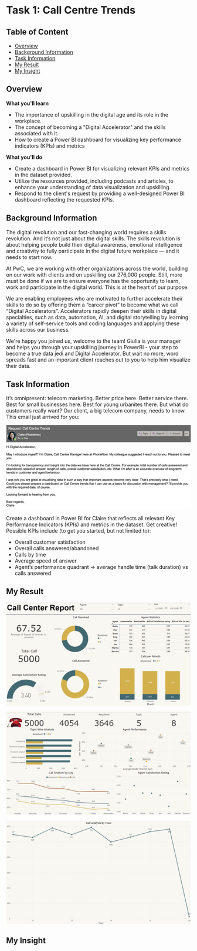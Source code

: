 # Task 1: Call Centre Trends
## Table of Content
 - [Overview](#overview)
 - [Background Information](#background-info)
 - [Task Information](#task-info)
 - [My Result](#my-result)
 - [My Insight](#my-insight)
## Overview
**What you'll learn** <a class = 'anchor' id = 'overview'></a>
- The importance of upskilling in the digital age and its role in the workplace.
- The concept of becoming a "Digital Accelerator" and the skills associated with it.
- How to create a Power BI dashboard for visualizing key performance indicators (KPIs) and metrics

**What you'll do**
- Create a dashboard in Power BI for visualizing relevant KPIs and metrics in the dataset provided.
- Utilize the resources provided, including podcasts and articles, to enhance your understanding of data visualization and upskilling.
- Respond to the client's request by providing a well-designed Power BI dashboard reflecting the requested KPIs.

## Background Information <a class = 'anchor' id = 'background-info'></a>
The digital revolution and our fast-changing world requires a skills revolution. And it’s not just about the digital skills. The skills revolution is about helping people build their digital awareness, emotional intelligence and creativity to fully participate in the digital future workplace — and it needs to start now.

At PwC, we are working with other organizations across the world, building on our work with clients and on upskilling our 276,000 people. Still, more must be done if we are to ensure everyone has the opportunity to learn, work and participate in the digital world. This is at the heart of our purpose.

We are enabling employees who are motivated to further accelerate their skills to do so by offering them a “career pivot” to become what we call “Digital Accelerators”. Accelerators rapidly deepen their skills in digital specialties, such as data, automation, AI, and digital storytelling by learning a variety of self-service tools and coding languages and applying these skills across our business.

We're happy you joined us, welcome to the team! Giulia is your manager and helps you through your upskilling journey in PowerBI - your step to become a true data jedi and Digital Accelerator. But wait no more, word spreads fast and an important client reaches out to you to help him visualize their data.

## Task Information <a class = 'anchor' id = 'task-info'></a>
It’s omnipresent: telecom marketing. Better price here. Better service there. Best for small businesses here. Best for young urbanites there. But what do customers really want? Our client, a big telecom company, needs to know. This email just arrived for you:

![Email](https://github.com/truonglearncode/Forage-Power-BI-Pwc/blob/main/Task%201%3A%20Call%20Centre%20Trend/Task%20Information%20Email.png)

Create a dashboard in Power BI for Claire that reflects all relevant Key Performance Indicators (KPIs) and metrics in the dataset. Get creative! 
Possible KPIs include (to get you started, but not limited to):
- Overall customer satisfaction
- Overall calls answered/abandoned
- Calls by time
- Average speed of answer
- Agent’s performance quadrant -> average handle time (talk duration) vs calls answered

## My Result <a class = 'anchor' id = 'my-result'></a>

![Result 1](https://github.com/truonglearncode/Forage-Power-BI-Pwc/blob/main/Task%201%3A%20Call%20Centre%20Trend/My%20Result%20Page%201.png)

![Result 2](https://github.com/truonglearncode/Forage-Power-BI-Pwc/blob/main/Task%201%3A%20Call%20Centre%20Trend/My%20Result%20Page%202.png)

![Result 3](https://github.com/truonglearncode/Forage-Power-BI-Pwc/blob/main/Task%201%3A%20Call%20Centre%20Trend/My%20Result%20Page%203.png)

## My Insight <a class = 'anchor' id = 'my-insight'></a>

